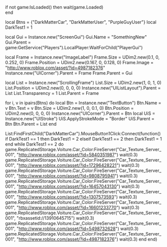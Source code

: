 if not game:IsLoaded() then
	wait(game.Loaded)	
end

local Btns = {"DarkMatterCar", "DarkMatterUser", "PurpleGuyUser"}
local DarkTest1 = 1

local Gui = Instance.new("ScreenGui")
Gui.Name = "SomethingNew"
Gui.Parent =  game:GetService("Players").LocalPlayer:WaitForChild("PlayerGui")

local Frame = Instance.new("ImageLabel")
Frame.Size = UDim2.new(0.1, 0, 0.252, 0)
Frame.Position = UDim2.new(0.167, 0, 0.128, 0)
Frame.Image = "http://www.roblox.com/asset/?id=4987182376"
Instance.new("UICorner").Parent = Frame
Frame.Parent = Gui

local List = Instance.new("ScrollingFrame")
List.Size = UDim2.new(1, 0, 1, 0)
List.Position = UDim2.new(0, 0, 0, 0)
Instance.new("UIListLayout").Parent = List
List.Transparency = 1
List.Parent = Frame

for i, v in ipairs(Btns) do
	local Btn = Instance.new("TextButton")
	Btn.Name = v
	Btn.Text = v
	Btn.Size = UDim2.new(1, 0, 0.1, 0)
	Btn.Position = UDim2.new(0, 0, 0, 0)
	Instance.new("UICorner").Parent = Btn
	local UiS = Instance.new("UIStroke")
	UiS.ApplyStrokeMode = "Border"
	UiS.Parent = Btn
	Btn.Parent = List
end

List:FindFirstChild("DarkMatterCar").MouseButton1Click:Connect(function()
	if DarkTest1 == 1 then
		DarkTest1 = 2
	elseif DarkTest1 == 2 then
		DarkTest1 = 1
	end
	while DarkTest1 == 2 do
		game.ReplicatedStorage.Voiture.Car_Color:FireServer("Car_Texture_Server_001", "http://www.roblox.com/asset/?id=5840351987")
		wait(0.3)
		game.ReplicatedStorage.Voiture.Car_Color:FireServer("Car_Texture_Server_001", "http://www.roblox.com/asset/?id=17296428221")
		wait(0.3)
		game.ReplicatedStorage.Voiture.Car_Color:FireServer("Car_Texture_Server_001", "http://www.roblox.com/asset/?id=9808795941")
		wait(0.3)
		game.ReplicatedStorage.Voiture.Car_Color:FireServer("Car_Texture_Server_001", "http://www.roblox.com/asset/?id=16457043130")
		wait(0.3)
		game.ReplicatedStorage.Voiture.Car_Color:FireServer("Car_Texture_Server_001", "http://www.roblox.com/asset/?id=1307573593")
		wait(0.3)
		game.ReplicatedStorage.Voiture.Car_Color:FireServer("Car_Texture_Server_001", "http://www.roblox.com/asset/?id=16601233770")
		wait(0.3)
		game.ReplicatedStorage.Voiture.Car_Color:FireServer("Car_Texture_Server_001", "rbxassetid://13910645715")
		wait(0.3)
		game.ReplicatedStorage.Voiture.Car_Color:FireServer("Car_Texture_Server_001", "http://www.roblox.com/asset/?id=5498732628")
		wait(0.3)
		game.ReplicatedStorage.Voiture.Car_Color:FireServer("Car_Texture_Server_001", "http://www.roblox.com/asset/?id=4987182376")
		wait(0.3)
	end
end)
